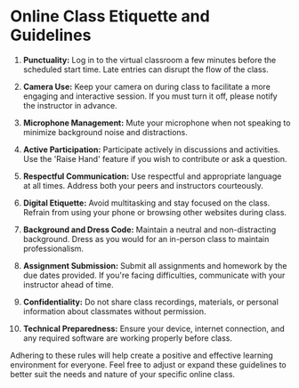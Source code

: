 # Online Class Etiquette and Guidelines

1. **Punctuality:** Log in to the virtual classroom a few minutes before the scheduled start time. Late entries can disrupt the flow of the class.

2. **Camera Use:** Keep your camera on during class to facilitate a more engaging and interactive session. If you must turn it off, please notify the instructor in advance.

3. **Microphone Management:** Mute your microphone when not speaking to minimize background noise and distractions.

4. **Active Participation:** Participate actively in discussions and activities. Use the 'Raise Hand' feature if you wish to contribute or ask a question.

5. **Respectful Communication:** Use respectful and appropriate language at all times. Address both your peers and instructors courteously.

6. **Digital Etiquette:** Avoid multitasking and stay focused on the class. Refrain from using your phone or browsing other websites during class.

7. **Background and Dress Code:** Maintain a neutral and non-distracting background. Dress as you would for an in-person class to maintain professionalism.

8. **Assignment Submission:** Submit all assignments and homework by the due dates provided. If you're facing difficulties, communicate with your instructor ahead of time.

9. **Confidentiality:** Do not share class recordings, materials, or personal information about classmates without permission.

10. **Technical Preparedness:** Ensure your device, internet connection, and any required software are working properly before class.

Adhering to these rules will help create a positive and effective learning environment for everyone. Feel free to adjust or expand these guidelines to better suit the needs and nature of your specific online class.